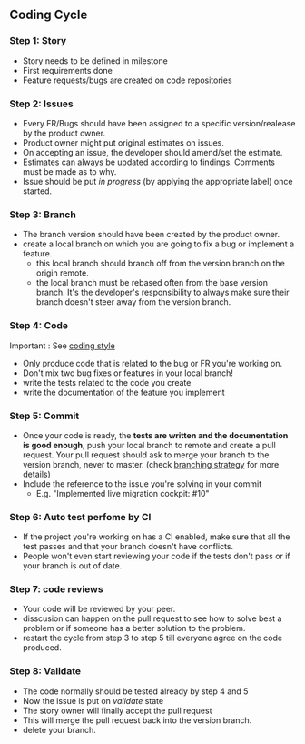 ## Coding Cycle

### Step 1: Story

- Story needs to be defined in milestone
- First requirements done
- Feature requests/bugs are created on code repositories


### Step 2: Issues
- Every FR/Bugs should have been assigned to a specific version/realease by the product owner.
- Product owner might put original estimates on issues.
- On accepting an issue, the developer should amend/set the estimate.
- Estimates can always be updated according to findings. Comments must be made as to why.
- Issue should be put _in progress_ (by applying the appropriate label) once started.


### Step 3: Branch
- The branch version should have been created by the product owner.
- create a local branch on which you are going to fix a bug or implement a feature.
  - this local branch should branch off from the version branch on the origin remote.
  - the local branch must be rebased often from the base version branch. It's the developer's responsibility to always make sure their branch doesn't steer away from the version branch.


### Step 4: Code

Important : See [coding style](CodingStyle.md)

- Only produce code that is related to the bug or FR you're working on.
- Don't mix two bug fixes or features in your local branch!
- write the tests related to the code you create
- write the documentation of the feature you implement

### Step 5: Commit

- Once your code is ready, the **tests are written and the documentation is good enough**, push your local branch to remote and create a pull request. Your pull request should ask to merge your branch to the version branch, never to master. (check [branching strategy](codedorg_branching_strategies.md) for more details)
- Include the reference to the issue you're solving in your commit
  - E.g. "Implemented live migration cockpit: #10"

### Step 6: Auto test perfome by CI
- If the project you're working on has a CI enabled, make sure that all the test passes and that your branch doesn't have conflicts.
- People won't even start reviewing your code if the tests don't pass or if your branch is out of date.

### Step 7: code reviews
- Your code will be reviewed by your peer.
- disscusion can happen on the pull request to see how to solve best a problem or if someone has a better solution to the problem.
- restart the cycle from step 3 to step 5 till everyone agree on the code produced.

### Step 8: Validate

- The code normally should be tested already by step 4 and 5
- Now the issue is put on _validate_ state
- The story owner will finally accept the pull request
- This will merge the pull request back into the version branch.
- delete your branch.

